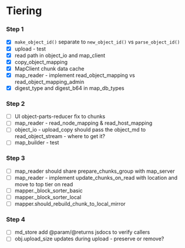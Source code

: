 # Tiering

### Step 1
- [x] `make_object_id()` separate to `new_object_id()` vs `parse_object_id()`
- [x] upload - test
- [x] read path in object_io and map_client
- [x] copy_object_mapping
- [x] MapClient chunk data cache
- [x] map_reader - implement read_object_mapping vs read_object_mapping_admin
- [x] digest_type and digest_b64 in map_db_types

### Step 2
- [ ] UI object-parts-reducer fix to chunks
- [ ] map_reader - read_node_mapping & read_host_mapping
- [ ] object_io - upload_copy should pass the object_md to read_object_stream - where to get it?
- [ ] map_builder - test

### Step 3
- [ ] map_reader should share prepare_chunks_group with map_server
- [ ] map_reader - implement update_chunks_on_read with location and move to top tier on read
- [ ] mapper._block_sorter_basic
- [ ] mapper._block_sorter_local
- [ ] mapper.should_rebuild_chunk_to_local_mirror

### Step 4
- [ ] md_store add @param/@returns jsdocs to verify callers
- [ ] obj.upload_size updates during upload - preserve or remove?
